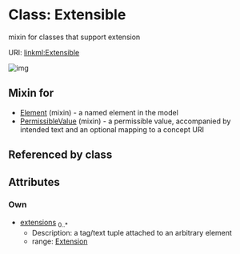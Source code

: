 
# Class: Extensible


mixin for classes that support extension

URI: [linkml:Extensible](https://w3id.org/linkml/Extensible)


![img](images/Extensible.svg)

## Mixin for

 * [Element](Element.md) (mixin)  - a named element in the model
 * [PermissibleValue](PermissibleValue.md) (mixin)  - a permissible value, accompanied by intended text and an optional mapping to a concept URI

## Referenced by class


## Attributes


### Own

 * [extensions](extensions.md)  <sub>0..*</sub>
     * Description: a tag/text tuple attached to an arbitrary element
     * range: [Extension](Extension.md)
